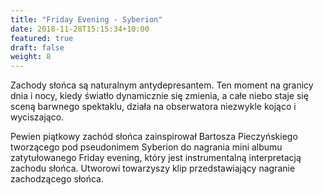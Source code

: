 ```yaml
---
title: "Friday Evening - Syberion"
date: 2018-11-28T15:15:34+10:00
featured: true
draft: false
weight: 8
---
```

Zachody słońca są naturalnym antydepresantem. Ten moment na granicy dnia i nocy, kiedy światło dynamicznie się zmienia, a całe niebo staje się sceną barwnego spektaklu, działa na obserwatora niezwykle kojąco i wyciszająco.

Pewien piątkowy zachód słońca zainspirował Bartosza Pieczyńskiego tworzącego pod pseudonimem Syberion do nagrania mini albumu zatytułowanego Friday evening, który jest instrumentalną interpretacją zachodu słońca. Utworowi towarzyszy klip przedstawiający nagranie zachodzącego słońca.

